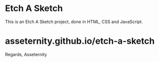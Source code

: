 # Etch A Sketch

This is an Etch A Sketch project, done in HTML, CSS and JavaScript.

# asseternity.github.io/etch-a-sketch

Regards,
Asseternity